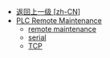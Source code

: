 - [返回上一级 [zh-CN]](zh-CN/)
- [PLC Remote Maintenance](zh-CN/PLC%20Remote%20Maintenance/)
  - [remote maintenance](zh-CN/PLC%20Remote%20Maintenance/remote%20maintenance.md)
  - [serial](zh-CN/PLC%20Remote%20Maintenance/serial.md)
  - [TCP](zh-CN/PLC%20Remote%20Maintenance/TCP.md)
